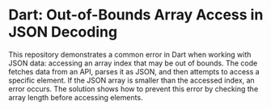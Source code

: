 # Dart: Out-of-Bounds Array Access in JSON Decoding

This repository demonstrates a common error in Dart when working with JSON data: accessing an array index that may be out of bounds. The code fetches data from an API, parses it as JSON, and then attempts to access a specific element. If the JSON array is smaller than the accessed index, an error occurs. The solution shows how to prevent this error by checking the array length before accessing elements.